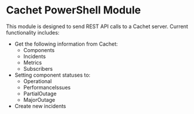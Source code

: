 # Cachet PowerShell Module
This module is designed to send REST API calls to a Cachet server. Current functionality includes:  
* Get the following information from Cachet:
    * Components
    * Incidents
    * Metrics
    * Subscribers
* Setting component statuses to:
    * Operational
    * PerformanceIssues
    * PartialOutage
    * MajorOutage
* Create new incidents
